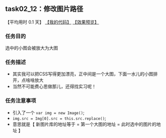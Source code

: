 ## task02_12：修改图片路径

【平均用时 0.1 天】
[【我的代码】](https://github.com/wangsiyuan233/MyDemo/blob/master/task02/12/task02_12.html)
[【效果预览】](https://wangsiyuan233.cn/MyDemo/task02/12/task02_12.html)

### 任务目的
选中的小图会被放大为大图

### 任务描述
- 其实我可以把CSS写得更加漂亮，正中间是一个大图，下面一水儿的小图排开，点啥啥放大
- 当然不可能费心思做那儿，还得找实习呢！

### 任务注意事项
- 引入了一个 `var img = new Image()`;
- `img.src = Img[0].src = this.src.replace()`;
- 意思就是【 新图片库的地址等于 = 第一个大图的地址 = 此时选中的图片的地址 】










